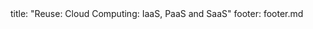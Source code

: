 <frontmatter>
title: "Reuse: Cloud Computing: IaaS, PaaS and SaaS"
footer: footer.md
</frontmatter>

<include src="unit-inPage-asFlat.md" boilerplate />